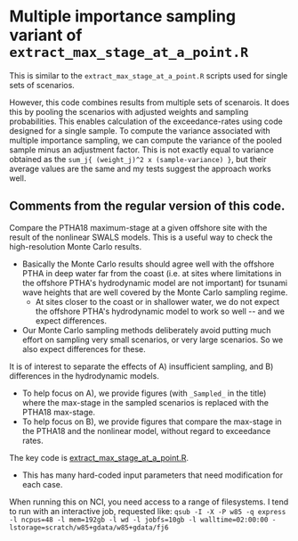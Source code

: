 # Multiple importance sampling variant of `extract_max_stage_at_a_point.R`

This is similar to the `extract_max_stage_at_a_point.R` scripts used for single sets of scenarios. 

However, this code combines results from multiple sets of scenarois. It does
this by pooling the scenarios with adjusted weights and sampling probabilities.
This enables calculation of the exceedance-rates using code designed for a
single sample. To compute the variance associated with multiple importance
sampling, we can compute the variance of the pooled sample minus an adjustment
factor. This is not exactly equal to variance obtained as the `sum_j{
(weight_j)^2 x (sample-variance) }`, but their average values are the same and
my tests suggest the approach works well.

## Comments from the regular version of this code.

Compare the PTHA18 maximum-stage at a given offshore site with the result of the nonlinear SWALS models. This is a useful way to check the high-resolution Monte Carlo results. 
* Basically the Monte Carlo results should agree well with the offshore PTHA in deep water far from the coast (i.e. at sites where limitations in the offshore PTHA's hydrodynamic model are not important) for tsunami wave heights that are well covered by the Monte Carlo sampling regime. 
  * At sites closer to the coast or in shallower water, we do not expect the offshore PTHA's hydrodynamic model to work so well -- and we expect differences.
* Our Monte Carlo sampling methods deliberately avoid putting much effort on sampling very small scenarios, or very large scenarios. So we also expect differences for these.

It is of interest to separate the effects of A) insufficient sampling, and B) differences in the hydrodynamic models. 
* To help focus on A),  we provide figures (with `_Sampled_` in the title) where the max-stage in the sampled scenarios is replaced with the PTHA18 max-stage.
* To help focus on B), we provide figures that compare the max-stage in the PTHA18 and the nonlinear model, without regard to exceedance rates. 

The key code is [extract_max_stage_at_a_point.R](extract_max_stage_at_a_point.R). 
* This has many hard-coded input parameters that need modification for each case.

When running this on NCI, you need access to a range of filesystems. I tend to run with an interactive job, requested like: `qsub -I -X -P w85 -q express -l ncpus=48 -l mem=192gb -l wd -l jobfs=10gb -l walltime=02:00:00 -lstorage=scratch/w85+gdata/w85+gdata/fj6`
